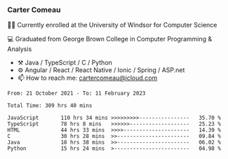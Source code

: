 ### Carter Comeau

🙋‍♂️ Currently enrolled at the University of Windsor for Computer Science

💻 Graduated from George Brown College in Computer Programming & Analysis

- ⚒️ Java / TypeScript / C / Python
- ⚙️ Angular / React / React Native / Ionic / Spring / ASP.net
- 📫 How to reach me: cartercomeau@icloud.com

<!--START_SECTION:waka-->

```text
From: 21 October 2021 - To: 11 February 2023

Total Time: 309 hrs 40 mins

JavaScript       110 hrs 34 mins >>>>>>>>>----------------   35.70 %
TypeScript       78 hrs 8 mins   >>>>>>-------------------   25.23 %
HTML             44 hrs 33 mins  >>>>---------------------   14.39 %
C                30 hrs 28 mins  >>-----------------------   09.84 %
Java             18 hrs 38 mins  >>-----------------------   06.02 %
Python           15 hrs 24 mins  >------------------------   04.98 %
```

<!--END_SECTION:waka-->
